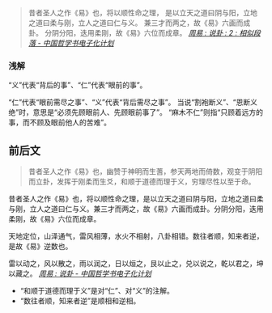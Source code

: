 >昔者圣人之作《易》也，将以顺性命之理，
是以立天之道曰阴与阳，立地之道曰柔与刚，立人之道曰仁与义。
兼三才而两之，故《易》六画而成卦。
分阴分阳，迭用柔刚，故《易》六位而成章。
<cite>[周易 : 说卦 : 2 : 相似段落 - 中国哲学书电子化计划](https://ctext.org/text.pl?node=81915&if=gb&show=parallel&remap=gb#pl429272)</cite>

### 浅解
“义”代表“背后的事”、“仁”代表“眼前的事”。

“仁”代表“眼前需尽之事”、“义”代表“背后需尽之事”。
当说“割袍断义”、“恩断义绝”时，意思是“必须先顾眼前人、先顾眼前事了”。
“麻木不仁”则指“只顾着远方的事，而不顾及眼前他人的苦难”。

## 前后文
>昔者圣人之作《易》也，幽赞于神明而生蓍，参天两地而倚数，观变于阴阳而立卦，发挥于刚柔而生爻，和顺于道德而理于义，穷理尽性以至于命。
>
昔者圣人之作《易》也，将以顺性命之理，是以立天之道曰阴与阳，立地之道曰柔与刚，立人之道曰仁与义。兼三才而两之，故《易》六画而成卦。分阴分阳，迭用柔刚，故《易》六位而成章。
>
天地定位，山泽通气，雷风相薄，水火不相射，八卦相错。数往者顺，知来者逆，是故《易》逆数也。
>
雷以动之，风以散之，雨以润之，日以烜之，艮以止之，兑以说之，乾以君之，坤以藏之。
<cite>[周易 : 说卦 - 中国哲学书电子化计划](https://ctext.org/book-of-changes/shuo-gua/zhs)</cite>

- “和顺于道德而理于义”是对“仁”、对“义”的注解。
- “数往者顺，知来者逆”是顺相和逆相。
